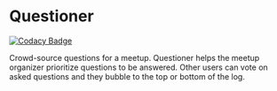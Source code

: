 # Questioner

[![Codacy Badge](https://api.codacy.com/project/badge/Grade/5d0be36d019d4227b1bb2189b04835b2)](https://app.codacy.com/app/a-braham/Questioner?utm_source=github.com&utm_medium=referral&utm_content=a-braham/Questioner&utm_campaign=Badge_Grade_Dashboard)

Crowd-source questions for a meetup. Questioner helps the meetup organizer prioritize questions to be answered. Other users can vote on asked questions and they bubble to the top or bottom of the log.
